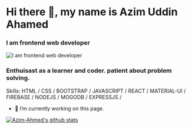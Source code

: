 # Hi there 👋, my name is Azim Uddin Ahamed
### I am frontend web developer
![I am frontend web developer](https://arturssmirnovs.github.io/github-profile-readme-generator/images/banner.png)

### Enthuisast as a learner and coder. patient about problem solving.

Skills:  HTML / CSS / BOOTSTRAP / JAVASCRIPT / REACT / MATERIAL-UI / FIREBASE / NODEJS / MOGODB / EXPRESSJS /

- 🔭 I’m currently working on this page. 






[![Azim-Ahmed's github stats](https://github-readme-stats.vercel.app/api?username=Azim-Ahmed)](https://github.com/Azim-Ahmed/github-readme-stats)
